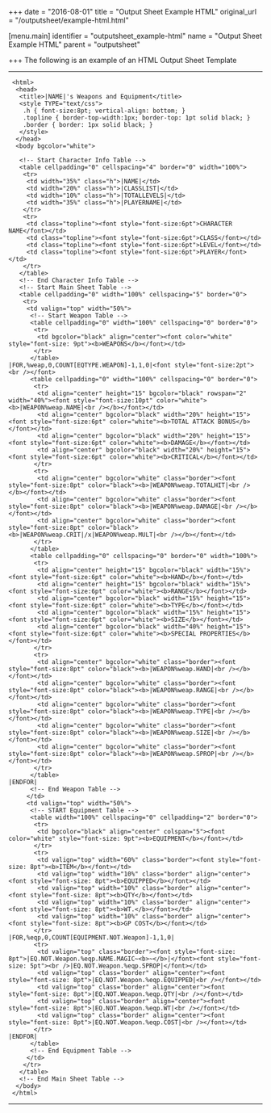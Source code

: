+++
date = "2016-08-01"
title = "Output Sheet Example HTML"
original_url = "/outputsheet/example-html.html"

[menu.main]
    identifier = "outputsheet_example-html"
    name = "Output Sheet Example HTML"
    parent = "outputsheet"
    
+++
The following is an example of an HTML Output Sheet Template

------------------------------------------------------------------------

     <html>
      <head>
       <title>|NAME|'s Weapons and Equipment</title>
       <style TYPE="text/css">
        .h { font-size:8pt; vertical-align: bottom; }
        .topline { border-top-width:1px; border-top: 1pt solid black; }
        .border { border: 1px solid black; }
       </style>
      </head>
      <body bgcolor="white">

       <!-- Start Character Info Table -->
       <table cellpadding="0" cellspacing="4" border="0" width="100%">
        <tr>
         <td width="35%" class="h">|NAME|</td>
         <td width="20%" class="h">|CLASSLIST|</td>
         <td width="10%" class="h">|TOTALLEVELS|</td>
         <td width="35%" class="h">|PLAYERNAME|</td>
        </tr>
        <tr>
         <td class="topline"><font style="font-size:6pt">CHARACTER NAME</font></td>
         <td class="topline"><font style="font-size:6pt">CLASS</font></td>
         <td class="topline"><font style="font-size:6pt">LEVEL</font></td>
         <td class="topline"><font style="font-size:6pt">PLAYER</font></td>
        </tr>
       </table>
       <!-- End Character Info Table -->
       <!-- Start Main Sheet Table -->
       <table cellpadding="0" width="100%" cellspacing="5" border="0">
        <tr>
         <td valign="top" width="50%">
          <!-- Start Weapon Table -->
          <table cellpadding="0" width="100%" cellspacing="0" border="0">
           <tr>
            <td bgcolor="black" align="center"><font color="white" style="font-size: 9pt"><b>WEAPONS</b></font></td>
           </tr>
          </table>
    |FOR,%weap,0,COUNT[EQTYPE.WEAPON]-1,1,0|<font style="font-size:2pt"><br /></font>
          <table cellpadding="0" width="100%" cellspacing="0" border="0">
           <tr>
            <td align="center" height="15" bgcolor="black" rowspan="2" width="40%"><font style="font-size:10pt" color="white"><b>|WEAPON%weap.NAME|<br /></b></font></td>
            <td align="center" bgcolor="black" width="20%" height="15"><font style="font-size:6pt" color="white"><b>TOTAL ATTACK BONUS</b></font></td>
            <td align="center" bgcolor="black" width="20%" height="15"><font style="font-size:6pt" color="white"><b>DAMAGE</b></font></td>
            <td align="center" bgcolor="black" width="20%" height="15"><font style="font-size:6pt" color="white"><b>CRITICAL</b></font></td>
           </tr>
           <tr>
            <td align="center" bgcolor="white" class="border"><font style="font-size:8pt" color="black"><b>|WEAPON%weap.TOTALHIT|<br /></b></font></td>
            <td align="center" bgcolor="white" class="border"><font style="font-size:8pt" color="black"><b>|WEAPON%weap.DAMAGE|<br /></b></font></td>
            <td align="center" bgcolor="white" class="border"><font style="font-size:8pt" color="black"><b>|WEAPON%weap.CRIT|/x|WEAPON%weap.MULT|<br /></b></font></td>
           </tr>
          </table>
          <table cellpadding="0" cellspacing="0" border="0" width="100%">
           <tr>
            <td align="center" height="15" bgcolor="black" width="15%"><font style="font-size:6pt" color="white"><b>HAND</b></font></td>
            <td align="center" height="15" bgcolor="black" width="15%"><font style="font-size:6pt" color="white"><b>RANGE</b></font></td>
            <td align="center" bgcolor="black" width="15%" height="15"><font style="font-size:6pt" color="white"><b>TYPE</b></font></td>
            <td align="center" bgcolor="black" width="15%" height="15"><font style="font-size:6pt" color="white"><b>SIZE</b></font></td>
            <td align="center" bgcolor="black" width="40%" height="15"><font style="font-size:6pt" color="white"><b>SPECIAL PROPERTIES</b></font></td>
           </tr>
           <tr>
            <td align="center" bgcolor="white" class="border"><font style="font-size:8pt" color="black"><b>|WEAPON%weap.HAND|<br /></b></font></td>
            <td align="center" bgcolor="white" class="border"><font style="font-size:8pt" color="black"><b>|WEAPON%weap.RANGE|<br /></b></font></td>
            <td align="center" bgcolor="white" class="border"><font style="font-size:8pt" color="black"><b>|WEAPON%weap.TYPE|<br /></b></font></td>
            <td align="center" bgcolor="white" class="border"><font style="font-size:8pt" color="black"><b>|WEAPON%weap.SIZE|<br /></b></font></td>
            <td align="center" bgcolor="white" class="border"><font style="font-size:8pt" color="black"><b>|WEAPON%weap.SPROP|<br /></b></font></td>
           </tr>
          </table>
    |ENDFOR|
          <!-- End Weapon Table -->
         </td>
         <td valign="top" width="50%">
          <!-- START Equipment Table -->
          <table width="100%" cellspacing="0" cellpadding="2" border="0">
           <tr>
            <td bgcolor="black" align="center" colspan="5"><font color="white" style="font-size: 9pt"><b>EQUIPMENT</b></font></td>
           </tr>
           <tr>
            <td valign="top" width="60%" class="border"><font style="font-size: 8pt"><b>ITEM</b></font></td>
            <td valign="top" width="10%" class="border" align="center"><font style="font-size: 8pt"><b>EQUIPPED</b></font></td>
            <td valign="top" width="10%" class="border" align="center"><font style="font-size: 8pt"><b>QTY</b></font></td>
            <td valign="top" width="10%" class="border" align="center"><font style="font-size: 8pt"><b>WT.</b></font></td>
            <td valign="top" width="10%" class="border" align="center"><font style="font-size: 8pt"><b>GP COST</b></font></td>
           </tr>
    |FOR,%eqp,0,COUNT[EQUIPMENT.NOT.Weapon]-1,1,0|
           <tr>
            <td valign="top" class="border"><font style="font-size: 8pt">|EQ.NOT.Weapon.%eqp.NAME.MAGIC~<b>~</b>|</font><font style="font-size: 5pt"><br />|EQ.NOT.Weapon.%eqp.SPROP|</font></td>
            <td valign="top" class="border" align="center"><font style="font-size: 8pt">|EQ.NOT.Weapon.%eqp.EQUIPPED|<br /></font></td>
            <td valign="top" class="border" align="center"><font style="font-size: 8pt">|EQ.NOT.Weapon.%eqp.QTY|<br /></font></td>
            <td valign="top" class="border" align="center"><font style="font-size: 8pt">|EQ.NOT.Weapon.%eqp.WT|<br /></font></td>
            <td valign="top" class="border" align="center"><font style="font-size: 8pt">|EQ.NOT.Weapon.%eqp.COST|<br /></font></td>
           </tr>
    |ENDFOR|
          </table>
          <!-- End Equipment Table -->
         </td>
        </tr>
       </table>
       <!-- End Main Sheet Table -->
      </body>
     </html>

------------------------------------------------------------------------



